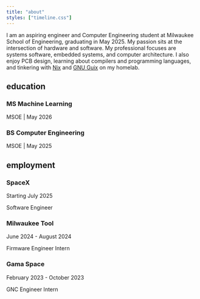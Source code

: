 ```yaml
---
title: "about"
styles: ["timeline.css"]
---
```


I am an aspiring engineer and Computer Engineering student at Milwaukee School of Engineering, graduating in May 2025.
My passion sits at the intersection of hardware and software. 
My professional focuses are systems software, embedded systems, and computer architecture. 
I also enjoy PCB design, learning about compilers and programming languages, and tinkering with [Nix](https://nixos.org/) and [GNU Guix](https://guix.gnu.org/) on my homelab. 


## education
<div class="timeline">
  <div class="entry">
    <div class="circle"></div>
    <div class="content">
      <h3>MS Machine Learning</h3>
      <p class="date">MSOE | May 2026</p>
    </div>
  </div>
  <div class="entry">
    <div class="circle"></div>
    <div class="content">
      <h3>BS Computer Engineering</h3>
      <p class="date">MSOE | May 2025</p>
    </div>
  </div>
</div>


## employment

<div class="timeline">
  <div class="entry">
    <div class="circle"></div>
    <div class="content">
      <h3>SpaceX</h3>
      <p class="date">Starting July 2025</p>
      <p class="position">Software Engineer</p>
    </div>
  </div>
  <div class="entry">
    <div class="circle"></div>
    <div class="content">
      <h3>Milwaukee Tool</h3>
      <p class="date">June 2024 - August 2024</p>
      <p class="position">Firmware Engineer Intern</p>
    </div>
  </div>
  <div class="entry">
    <div class="circle"></div>
    <div class="content">
      <h3>Gama Space</h3>
      <p class="date">February 2023 - October 2023</p>
      <p class="position">GNC Engineer Intern</p>
    </div>
  </div>
</div>
